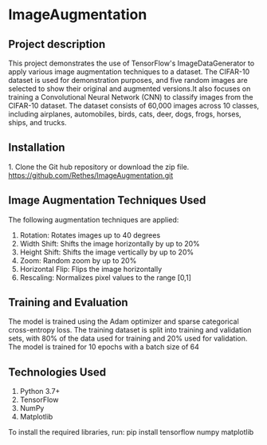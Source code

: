 # ImageAugmentation

## Project description
This project demonstrates the use of TensorFlow's ImageDataGenerator to apply various image augmentation techniques to a dataset. The CIFAR-10 dataset is used for demonstration purposes, and five random images are selected to show their original and augmented versions.It also focuses on training a Convolutional Neural Network (CNN) to classify images from the CIFAR-10 dataset. The dataset consists of 60,000 images across 10 classes, including airplanes, automobiles, birds, cats, deer, dogs, frogs, horses, ships, and trucks.

## Installation
1.⁠ ⁠Clone the Git hub repository or download the zip file.
https://github.com/Rethes/ImageAugmentation.git

## Image Augmentation Techniques Used
The following augmentation techniques are applied:
1. Rotation: Rotates images up to 40 degrees
2. Width Shift: Shifts the image horizontally by up to 20%
3. Height Shift: Shifts the image vertically by up to 20%
4. Zoom: Random zoom by up to 20%
5. Horizontal Flip: Flips the image horizontally
6. Rescaling: Normalizes pixel values to the range [0,1]

## Training and Evaluation
The model is trained using the Adam optimizer and sparse categorical cross-entropy loss. The training dataset is split into training and validation sets, with 80% of the data used for training and 20% used for validation. The model is trained for 10 epochs with a batch size of 64


## Technologies Used
1. Python 3.7+
2. TensorFlow
3. NumPy
4. Matplotlib

To install the required libraries, run:
pip install tensorflow numpy matplotlib

